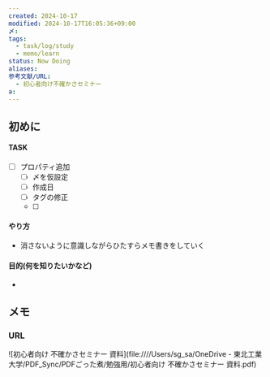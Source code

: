 ```yaml
---
created: 2024-10-17
modified: 2024-10-17T16:05:36+09:00
〆: 
tags:
  - task/log/study
  - memo/learn
status: Now Doing
aliases: 
参考文献/URL:
  - 初心者向け不確かさセミナー
a: 
---
```

## 初めに
#### TASK
- [ ] プロパティ追加
	- [ ] 〆を仮設定
	- [ ] 作成日
	- [ ] タグの修正
	- [ ] 
#### やり方
- 消さないように意識しながらひたすらメモ書きをしていく
#### 目的(何を知りたいかなど)
- 
## メモ
### URL
![初心者向け 不確かさセミナー 資料](file:////Users/sg_sa/OneDrive - 東北工業大学/PDF_Sync/PDFごった煮/勉強用/初心者向け 不確かさセミナー 資料.pdf)
### 
